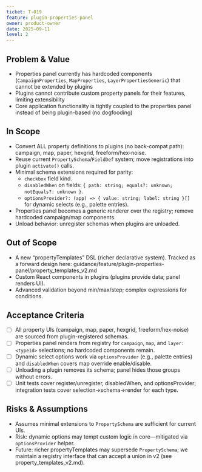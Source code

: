 ```yaml
---
ticket: T-019
feature: plugin-properties-panel
owner: product-owner
date: 2025-09-11
level: 2
---
```


## Problem & Value

- Properties panel currently has hardcoded components (`CampaignProperties`, `MapProperties`, `LayerPropertiesGeneric`) that cannot be extended by plugins
- Plugins cannot contribute custom property panels for their features, limiting extensibility
- Core application functionality is tightly coupled to the properties panel instead of being plugin-based (no dogfooding)

## In Scope

- Convert ALL property definitions to plugins (no back-compat path): campaign, map, paper, hexgrid, freeform/hex-noise.
- Reuse current `PropertySchema`/`FieldDef` system; move registrations into plugin `activate()` calls.
- Minimal schema extensions required for parity:
  - `checkbox` field kind.
  - `disabledWhen` on fields: `{ path: string; equals?: unknown; notEquals?: unknown }`.
  - `optionsProvider?: (app) => { value: string; label: string }[]` for dynamic selects (e.g., palette entries).
- Properties panel becomes a generic renderer over the registry; remove hardcoded campaign/map components.
- Unload behavior: unregister schemas when plugins are unloaded.

## Out of Scope

- A new “propertyTemplates” DSL (richer declarative system). Tracked as a forward design here: guidance/feature/plugin-properties-panel/property_templates_v2.md
- Custom React components in plugins (plugins provide data; panel renders UI).
- Advanced validation beyond min/max/step; complex expressions for conditions.

## Acceptance Criteria

- [ ] All property UIs (campaign, map, paper, hexgrid, freeform/hex-noise) are sourced from plugin-registered schemas.
- [ ] Properties panel renders from registry for `campaign`, `map`, and `layer:<typeId>` selections; no hardcoded components remain.
- [ ] Dynamic select options work via `optionsProvider` (e.g., palette entries) and `disabledWhen` covers map override enable/disable.
- [ ] Unloading a plugin removes its schema; panel hides those groups without errors.
- [ ] Unit tests cover register/unregister, disabledWhen, and optionsProvider; integration tests cover selection→schema→render for each type.

## Risks & Assumptions

- Assumes minimal extensions to `PropertySchema` are sufficient for current UIs.
- Risk: dynamic options may tempt custom logic in core—mitigated via `optionsProvider` helper.
- Future: richer propertyTemplates may supersede `PropertySchema`; we maintain a registry interface that can accept a union in v2 (see property_templates_v2.md).
